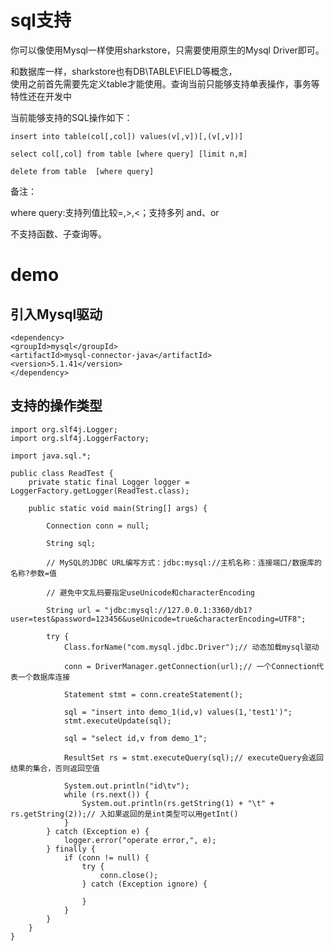 # sql支持
你可以像使用Mysql一样使用sharkstore，只需要使用原生的Mysql Driver即可。

和数据库一样，sharkstore也有DB\TABLE\FIELD等概念，<br>
使用之前首先需要先定义table才能使用。查询当前只能够支持单表操作，事务等特性还在开发中


当前能够支持的SQL操作如下：

```
insert into table(col[,col]) values(v[,v])[,(v[,v])]

select col[,col] from table [where query] [limit n,m]

delete from table  [where query]
```

备注：

where query:支持列值比较=,>,<；支持多列 and、or

不支持函数、子查询等。

# demo

## 引入Mysql驱动

```
<dependency>
<groupId>mysql</groupId>
<artifactId>mysql-connector-java</artifactId>
<version>5.1.41</version>
</dependency>
```


## 支持的操作类型

```
import org.slf4j.Logger;
import org.slf4j.LoggerFactory;

import java.sql.*;

public class ReadTest {
	private static final Logger logger = LoggerFactory.getLogger(ReadTest.class);

	public static void main(String[] args) {

		Connection conn = null;

		String sql;

		// MySQL的JDBC URL编写方式：jdbc:mysql://主机名称：连接端口/数据库的名称?参数=值

		// 避免中文乱码要指定useUnicode和characterEncoding

		String url = "jdbc:mysql://127.0.0.1:3360/db1?user=test&password=123456&useUnicode=true&characterEncoding=UTF8";

		try {
			Class.forName("com.mysql.jdbc.Driver");// 动态加载mysql驱动

			conn = DriverManager.getConnection(url);// 一个Connection代表一个数据库连接

			Statement stmt = conn.createStatement();

			sql = "insert into demo_1(id,v) values(1,'test1')";
			stmt.executeUpdate(sql);

			sql = "select id,v from demo_1";

			ResultSet rs = stmt.executeQuery(sql);// executeQuery会返回结果的集合，否则返回空值

			System.out.println("id\tv");
			while (rs.next()) {
				System.out.println(rs.getString(1) + "\t" + rs.getString(2));// 入如果返回的是int类型可以用getInt()
			}
		} catch (Exception e) {
			logger.error("operate error,", e);
		} finally {
			if (conn != null) {
				try {
					conn.close();
				} catch (Exception ignore) {

				}
			}
		}
	}
}
```

